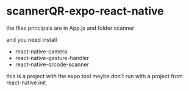 # scannerQR-expo-react-native

the files principals are in App.js and folder scanner

and you need install

- react-native-camera
- react-native-gesture-handler
- react-native-qrcode-scanner

this is a project with the expo tool meybe don't run with a project from react-native init 
